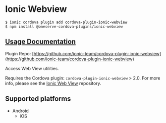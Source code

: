 # Ionic Webview

```
$ ionic cordova plugin add cordova-plugin-ionic-webview
$ npm install @oneserve-cordova-plugins/ionic-webview
```

## [Usage Documentation](https://oneserve.gitbook.io/oneserve-cordova-plugins/plugins/ionic-webview/)

Plugin Repo: [https://github.com/ionic-team/cordova-plugin-ionic-webview](https://github.com/ionic-team/cordova-plugin-ionic-webview)

Access Web View utilities.

Requires the Cordova plugin: `cordova-plugin-ionic-webview` > 2.0. For more info, please see the [Ionic Web View](https://github.com/ionic-team/cordova-plugin-ionic-webview) repository.

## Supported platforms

- Android
  - iOS
  



